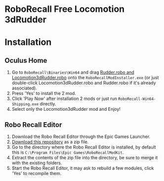 # RoboRecall Free Locomotion 3dRudder

# Installation

## Oculus Home

1. Go to `RoboRecall\Binaries\Win64` and drag [Rudder.robo and Locomotion3dRudder.robo](https://github.com/3DRudder/RoboReCallFreeLocomotion/releases/latest) onto the `RoboRecallModInstaller.exe` (or just double-click Locomotion3dRudder.robo and Rudder.robo if it's already associated).
2. Press 'Yes' to install the 2 mod.
3. Click 'Play Now' after installation 2 mods or just run `RoboRecall-Win64-Shipping.exe` directly.
4. Select only the Locomotion3dRudder mod and Enjoy!

## Robo Recall Editor

1. Download the Robo Recall Editor through the Epic Games Launcher.
2. [Download this repository](https://github.com/3DRudder/RoboReCallFreeLocomotion/archive/master.zip) as a zip file.
3. Go to the directory where the Robo Recall Editor is installed, by default this is `C:\Program Files\Epic Games\RoboRecallModKit`.
4. Extract the contents of the zip file into the directory, be sure to merge it with the existing folders.
5. Start the Robo Recall Editor, it may ask to rebuild a few modules, click 'Yes' to recompile them.
